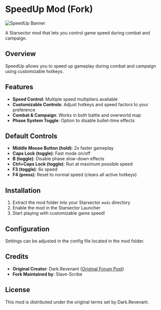 # SpeedUp Mod (Fork)

![SpeedUp Banner](https://i.imgur.com/YWCrKgQ.png)

A Starsector mod that lets you control game speed during combat and campaign.

## Overview
SpeedUp allows you to speed up gameplay during combat and campaign using customizable hotkeys.

## Features
- **Speed Control**: Multiple speed multipliers available
- **Customizable Controls**: Adjust hotkeys and speed factors to your preference
- **Combat & Campaign**: Works in both battle and overworld map
- **Phase System Toggle**: Option to disable bullet-time effects

## Default Controls
- **Middle Mouse Button (hold)**: 2x faster gameplay
- **Caps Lock (toggle)**: Fast mode on/off
- **B (toggle)**: Disable phase slow-down effects
- **Ctrl+Caps Lock (toggle)**: Run at maximum possible speed
- **F3 (toggle)**: 6x speed
- **F4 (press)**: Reset to normal speed (clears all active hotkeys)

## Installation
1. Extract the mod folder into your Starsector `mods` directory
2. Enable the mod in the Starsector Launcher
3. Start playing with customizable game speed!

## Configuration
Settings can be adjusted in the config file located in the mod folder.

## Credits
- **Original Creator**: Dark.Revenant ([Original Forum Post](https://fractalsoftworks.com/forum/index.php?topic=13394.0))
- **Fork Maintained by**: Slave-Scribe

## License
This mod is distributed under the original terms set by Dark.Revenant. 